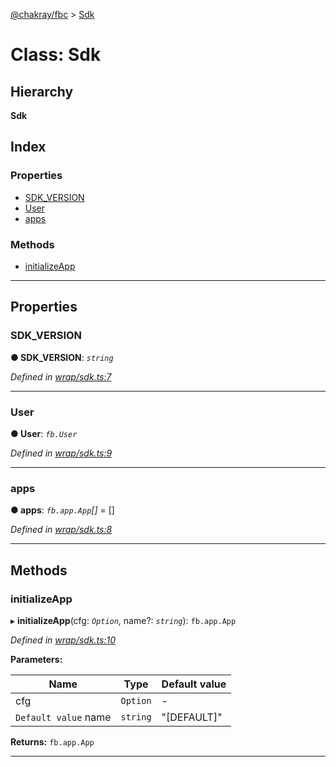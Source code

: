 [@chakray/fbc](../README.md) > [Sdk](../classes/sdk.md)

# Class: Sdk

## Hierarchy

**Sdk**

## Index

### Properties

* [SDK_VERSION](sdk.md#sdk_version)
* [User](sdk.md#user)
* [apps](sdk.md#apps)

### Methods

* [initializeApp](sdk.md#initializeapp)

---

## Properties

<a id="sdk_version"></a>

###  SDK_VERSION

**● SDK_VERSION**: *`string`*

*Defined in [wrap/sdk.ts:7](https://github.com/chakray/rig/blob/c6c632c/projects/chakray/fbc/src/wrap/sdk.ts#L7)*

___
<a id="user"></a>

###  User

**● User**: *`fb.User`*

*Defined in [wrap/sdk.ts:9](https://github.com/chakray/rig/blob/c6c632c/projects/chakray/fbc/src/wrap/sdk.ts#L9)*

___
<a id="apps"></a>

###  apps

**● apps**: *`fb.app.App`[]* =  []

*Defined in [wrap/sdk.ts:8](https://github.com/chakray/rig/blob/c6c632c/projects/chakray/fbc/src/wrap/sdk.ts#L8)*

___

## Methods

<a id="initializeapp"></a>

###  initializeApp

▸ **initializeApp**(cfg: *`Option`*, name?: *`string`*): `fb.app.App`

*Defined in [wrap/sdk.ts:10](https://github.com/chakray/rig/blob/c6c632c/projects/chakray/fbc/src/wrap/sdk.ts#L10)*

**Parameters:**

| Name | Type | Default value |
| ------ | ------ | ------ |
| cfg | `Option` | - |
| `Default value` name | `string` | &quot;[DEFAULT]&quot; |

**Returns:** `fb.app.App`

___

